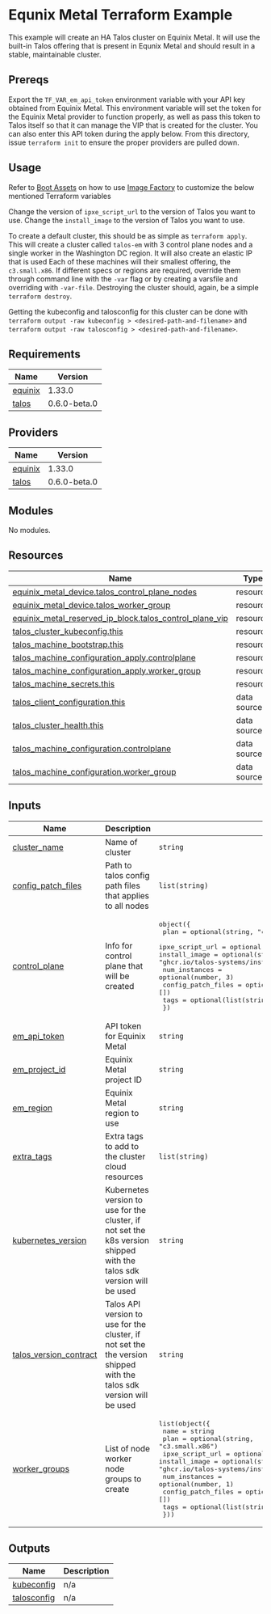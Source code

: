 # Equnix Metal Terraform Example

This example will create an HA Talos cluster on Equinix Metal.
It will use the built-in Talos offering that is present in Equnix Metal and should result in a stable, maintainable cluster.

## Prereqs

Export the `TF_VAR_em_api_token` environment variable with your API key obtained from Equinix Metal.
This environment variable will set the token for the Equinix Metal provider to function properly, as well as pass this token to Talos itself so that it can manage the VIP that is created for the cluster.
You can also enter this API token during the apply below.
From this directory, issue `terraform init` to ensure the proper providers are pulled down.

## Usage

Refer to [Boot Assets](https://www.talos.dev/latest/talos-guides/install/boot-assets/) on how to use [Image Factory](https://www.talos.dev/latest/learn-more/image-factory/) to customize the below mentioned Terraform variables

Change the version of `ipxe_script_url` to the version of Talos you want to use.
Change the `install_image` to the version of Talos you want to use.

To create a default cluster, this should be as simple as `terraform apply`.
This will create a cluster called `talos-em` with 3 control plane nodes and a single worker in the Washington DC region.
It will also create an elastic IP that is used
Each of these machines will their smallest offering, the `c3.small.x86`.
If different specs or regions are required, override them through command line with the `-var` flag or by creating a varsfile and overriding with `-var-file`.
Destroying the cluster should, again, be a simple `terraform destroy`.

Getting the kubeconfig and talosconfig for this cluster can be done with `terraform output -raw kubeconfig > <desired-path-and-filename>` and `terraform output -raw talosconfig > <desired-path-and-filename>`.

<!-- BEGIN_TF_DOCS -->
## Requirements

| Name | Version |
|------|---------|
| <a name="requirement_equinix"></a> [equinix](#requirement\_equinix) | 1.33.0 |
| <a name="requirement_talos"></a> [talos](#requirement\_talos) | 0.6.0-beta.0 |

## Providers

| Name | Version |
|------|---------|
| <a name="provider_equinix"></a> [equinix](#provider\_equinix) | 1.33.0 |
| <a name="provider_talos"></a> [talos](#provider\_talos) | 0.6.0-beta.0 |

## Modules

No modules.

## Resources

| Name | Type |
|------|------|
| [equinix_metal_device.talos_control_plane_nodes](https://registry.terraform.io/providers/equinix/equinix/1.33.0/docs/resources/metal_device) | resource |
| [equinix_metal_device.talos_worker_group](https://registry.terraform.io/providers/equinix/equinix/1.33.0/docs/resources/metal_device) | resource |
| [equinix_metal_reserved_ip_block.talos_control_plane_vip](https://registry.terraform.io/providers/equinix/equinix/1.33.0/docs/resources/metal_reserved_ip_block) | resource |
| [talos_cluster_kubeconfig.this](https://registry.terraform.io/providers/siderolabs/talos/0.6.0-beta.0/docs/resources/cluster_kubeconfig) | resource |
| [talos_machine_bootstrap.this](https://registry.terraform.io/providers/siderolabs/talos/0.6.0-beta.0/docs/resources/machine_bootstrap) | resource |
| [talos_machine_configuration_apply.controlplane](https://registry.terraform.io/providers/siderolabs/talos/0.6.0-beta.0/docs/resources/machine_configuration_apply) | resource |
| [talos_machine_configuration_apply.worker_group](https://registry.terraform.io/providers/siderolabs/talos/0.6.0-beta.0/docs/resources/machine_configuration_apply) | resource |
| [talos_machine_secrets.this](https://registry.terraform.io/providers/siderolabs/talos/0.6.0-beta.0/docs/resources/machine_secrets) | resource |
| [talos_client_configuration.this](https://registry.terraform.io/providers/siderolabs/talos/0.6.0-beta.0/docs/data-sources/client_configuration) | data source |
| [talos_cluster_health.this](https://registry.terraform.io/providers/siderolabs/talos/0.6.0-beta.0/docs/data-sources/cluster_health) | data source |
| [talos_machine_configuration.controlplane](https://registry.terraform.io/providers/siderolabs/talos/0.6.0-beta.0/docs/data-sources/machine_configuration) | data source |
| [talos_machine_configuration.worker_group](https://registry.terraform.io/providers/siderolabs/talos/0.6.0-beta.0/docs/data-sources/machine_configuration) | data source |

## Inputs

| Name | Description | Type | Default | Required |
|------|-------------|------|---------|:--------:|
| <a name="input_cluster_name"></a> [cluster\_name](#input\_cluster\_name) | Name of cluster | `string` | `"talos-em"` | no |
| <a name="input_config_patch_files"></a> [config\_patch\_files](#input\_config\_patch\_files) | Path to talos config path files that applies to all nodes | `list(string)` | `[]` | no |
| <a name="input_control_plane"></a> [control\_plane](#input\_control\_plane) | Info for control plane that will be created | <pre>object({<br/>    plan               = optional(string, "c3.small.x86")<br/>    ipxe_script_url    = optional(string, "https://pxe.factory.talos.dev/pxe/376567988ad370138ad8b2698212367b8edcb69b5fd68c80be1f2ec7d603b4ba/v1.7.0/equinixMetal-amd64")<br/>    install_image      = optional(string, "ghcr.io/talos-systems/installer:v1.7.0")<br/>    num_instances      = optional(number, 3)<br/>    config_patch_files = optional(list(string), [])<br/>    tags               = optional(list(string), [])<br/>  })</pre> | `{}` | no |
| <a name="input_em_api_token"></a> [em\_api\_token](#input\_em\_api\_token) | API token for Equinix Metal | `string` | n/a | yes |
| <a name="input_em_project_id"></a> [em\_project\_id](#input\_em\_project\_id) | Equinix Metal project ID | `string` | n/a | yes |
| <a name="input_em_region"></a> [em\_region](#input\_em\_region) | Equinix Metal region to use | `string` | `"dc"` | no |
| <a name="input_extra_tags"></a> [extra\_tags](#input\_extra\_tags) | Extra tags to add to the cluster cloud resources | `list(string)` | `[]` | no |
| <a name="input_kubernetes_version"></a> [kubernetes\_version](#input\_kubernetes\_version) | Kubernetes version to use for the cluster, if not set the k8s version shipped with the talos sdk version will be used | `string` | `null` | no |
| <a name="input_talos_version_contract"></a> [talos\_version\_contract](#input\_talos\_version\_contract) | Talos API version to use for the cluster, if not set the the version shipped with the talos sdk version will be used | `string` | `null` | no |
| <a name="input_worker_groups"></a> [worker\_groups](#input\_worker\_groups) | List of node worker node groups to create | <pre>list(object({<br/>    name               = string<br/>    plan               = optional(string, "c3.small.x86")<br/>    ipxe_script_url    = optional(string, "https://pxe.factory.talos.dev/pxe/376567988ad370138ad8b2698212367b8edcb69b5fd68c80be1f2ec7d603b4ba/v1.7.0/equinixMetal-amd64")<br/>    install_image      = optional(string, "ghcr.io/talos-systems/installer:v1.7.0")<br/>    num_instances      = optional(number, 1)<br/>    config_patch_files = optional(list(string), [])<br/>    tags               = optional(list(string), [])<br/>  }))</pre> | <pre>[<br/>  {<br/>    "name": "default"<br/>  }<br/>]</pre> | no |

## Outputs

| Name | Description |
|------|-------------|
| <a name="output_kubeconfig"></a> [kubeconfig](#output\_kubeconfig) | n/a |
| <a name="output_talosconfig"></a> [talosconfig](#output\_talosconfig) | n/a |
<!-- END_TF_DOCS -->

